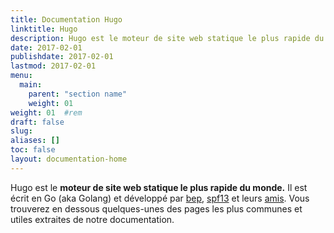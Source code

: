 ```yaml
---
title: Documentation Hugo
linktitle: Hugo
description: Hugo est le moteur de site web statique le plus rapide du monde. Il est écrit en Go (aka Golang) et développé par bep, spf13 et leurs amis.
date: 2017-02-01
publishdate: 2017-02-01
lastmod: 2017-02-01
menu:
  main:
    parent: "section name"
    weight: 01
weight: 01	#rem
draft: false
slug:
aliases: []
toc: false
layout: documentation-home
---
```

Hugo est le **moteur de site web statique le plus rapide du monde.** Il est écrit en Go (aka Golang) et développé par [bep](https://github.com/bep), [spf13](https://github.com/spf13) et leurs  [amis](https://github.com/gohugoio/hugo/graphs/contributors). Vous trouverez en dessous quelques-unes des pages les plus communes et utiles extraites de notre documentation.
